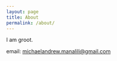 ```yaml
---
layout: page
title: About
permalink: /about/
---
```


I am groot.

email: michaelandrew.manalili@gmail.com
